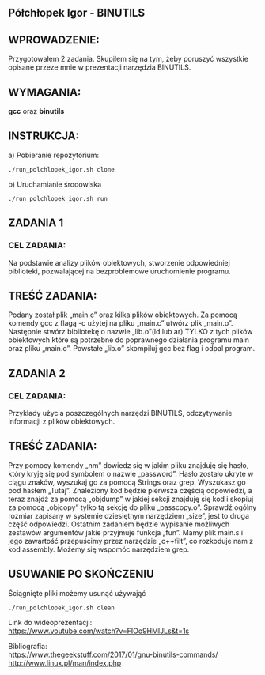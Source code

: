 ## Półchłopek Igor - BINUTILS

## WPROWADZENIE:
Przygotowałem 2 zadania. Skupiłem się na tym, żeby poruszyć wszystkie opisane przeze mnie w prezentacji narzędzia BINUTILS. 

## WYMAGANIA:
**gcc** oraz **binutils**

## INSTRUKCJA:

a) Pobieranie repozytorium: 

```
./run_polchlopek_igor.sh clone
```

b) Uruchamianie środowiska

```
./run_polchlopek_igor.sh run
```

## ZADANIA 1 
### CEL ZADANIA:
Na podstawie analizy plików obiektowych, stworzenie odpowiedniej biblioteki, pozwalającej na bezproblemowe uruchomienie programu.

## TREŚĆ ZADANIA:
Podany został plik „main.c” oraz kilka plików obiektowych. Za pomocą komendy gcc z flagą -c użytej na pliku „main.c” utwórz plik „main.o”. Następnie stwórz bibliotekę o nazwie „lib.o”(ld lub ar) TYLKO z tych plików obiektowych które są potrzebne do poprawnego działania programu main oraz pliku „main.o”. Powstałe „lib.o” skompiluj gcc bez flag i odpal program. 

## ZADANIA 2 
### CEL ZADANIA:
Przykłady użycia poszczególnych narzędzi BINUTILS, odczytywanie informacji z plików obiektowych.

## TREŚĆ ZADANIA:
Przy pomocy komendy „nm” dowiedz się w jakim pliku znajduję się hasło, który kryję się pod symbolem o nazwie „password”. Hasło zostało ukryte w ciągu znaków, wyszukaj go za pomocą Strings oraz grep. Wyszukasz go pod hasłem „Tutaj”. Znaleziony kod będzie pierwsza częścią odpowiedzi, a teraz znajdź za pomocą „objdump” w jakiej sekcji znajduję się kod i skopiuj za pomocą „objcopy” tylko tą sekcję do pliku „passcopy.o”.  Sprawdź ogólny rozmiar zapisany w systemie dziesiętnym narzędziem „size”, jest to druga część odpowiedzi. Ostatnim zadaniem będzie wypisanie możliwych zestawów argumentów jakie przyjmuje funkcja „fun”. Mamy plik main.s i jego zawartość przepuścimy przez narzędzie „c++filt”, co rozkoduje nam z kod assembly. Możemy się wspomóc narzędziem grep. 

## USUWANIE PO SKOŃCZENIU
Ściągnięte pliki możemy usunąć używająć
```
./run_polchlopek_igor.sh clean
```

Link do wideoprezentacji:  
https://www.youtube.com/watch?v=FIOo9HMlJLs&t=1s

Bibliografia:  
https://www.thegeekstuff.com/2017/01/gnu-binutils-commands/                                                                   
http://www.linux.pl/man/index.php
